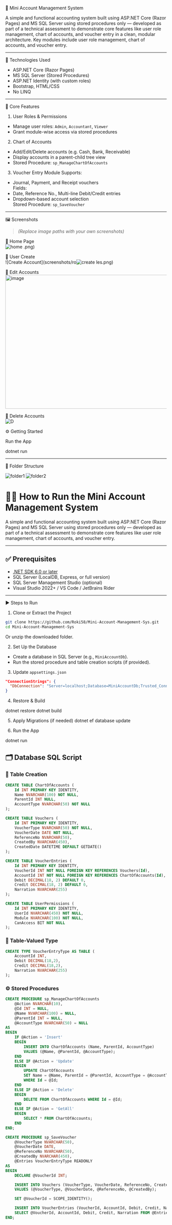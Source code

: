  🧾 Mini Account Management System

A simple and functional accounting system built using ASP.NET Core (Razor Pages) and MS SQL Server using stored procedures only — developed as part of a technical assessment to demonstrate core features like user role management, chart of accounts, and voucher entry in a clean, modular architecture. Key modules include user role management, chart of accounts, and voucher entry.

---

🚀 Technologies Used

- ASP.NET Core (Razor Pages)
- MS SQL Server (Stored Procedures)
- ASP.NET Identity (with custom roles)
- Bootstrap, HTML/CSS
- No LINQ

---

🔐 Core Features

 1. User Roles & Permissions
- Manage user roles: `Admin`, `Accountant`, `Viewer`
- Grant module-wise access via stored procedures

 2. Chart of Accounts
- Add/Edit/Delete accounts (e.g. Cash, Bank, Receivable)
- Display accounts in a parent-child tree view
- Stored Procedure: `sp_ManageChartOfAccounts`

 3. Voucher Entry Module
Supports:
- Journal, Payment, and Receipt vouchers  
Fields:
- Date, Reference No., Multi-line Debit/Credit entries  
- Dropdown-based account selection  
Stored Procedure: `sp_SaveVoucher`


---

🖼️ Screenshots

> *(Replace image paths with your own screenshots)*

 🔐 Home Page  
![home](https://github.com/user-attachments/assets/98c92dad-264e-4a4d-b9c7-78f5cf8dcee9)
.png)



👥 User Create  
![Create Account](screenshots/ro![create](https://github.com/user-attachments/assets/b1232dea-8aac-475d-9e11-f12f50405ab6)
les.png)

 📘 Edit Accounts  
<img width="686" height="417" alt="image" src="https://github.com/user-attachments/assets/c3fbef3d-b461-4111-a9c0-3c3be520d462" />


 🧾 Delete Accounts  
![D](https://github.com/user-attachments/assets/f6ba7824-05b9-47b9-a13d-5455f1df4a51)

⚙️ Getting Started

Run the App

dotnet run

---
📂 Folder Structure

![folder1](https://github.com/user-attachments/assets/9cee4d50-1eb8-4871-83b2-d82a109bb1bd)
![folder2](https://github.com/user-attachments/assets/3bf81322-7448-4e94-b761-28cac8acf103)

# 🏃‍♂️ How to Run the Mini Account Management System

A simple and functional accounting system built using ASP.NET Core (Razor Pages) and MS SQL Server using stored procedures only — developed as part of a technical assessment to demonstrate core features like user role management, chart of accounts, and voucher entry.

---

## ✅ Prerequisites

- [.NET SDK 6.0 or later](https://dotnet.microsoft.com/en-us/download)
- SQL Server (LocalDB, Express, or full version)
- SQL Server Management Studio (optional)
- Visual Studio 2022+ / VS Code / JetBrains Rider

---

 ▶️ Steps to Run

 1. Clone or Extract the Project
```bash
git clone https://github.com/Roki58/Mini-Account-Management-Sys.git
cd Mini-Account-Management-Sys
```
Or unzip the downloaded folder.

 2. Set Up the Database

- Create a database in SQL Server (e.g., `MiniAccountDb`).
- Run the stored procedure and table creation scripts (if provided).

 3. Update `appsettings.json`
```json
"ConnectionStrings": {
  "DbConnection": "Server=localhost;Database=MiniAccountDb;Trusted_Connection=True;"
}
```

 4. Restore & Build

dotnet restore
dotnet build


 5. Apply Migrations (if needed)
dotnet ef database update


 6. Run the App

dotnet run

## 🗂️ Database SQL Script

### 📄 Table Creation

```sql
CREATE TABLE ChartOfAccounts (
    Id INT PRIMARY KEY IDENTITY,
    Name NVARCHAR(100) NOT NULL,
    ParentId INT NULL,
    AccountType NVARCHAR(50) NOT NULL
);

CREATE TABLE Vouchers (
    Id INT PRIMARY KEY IDENTITY,
    VoucherType NVARCHAR(50) NOT NULL,
    VoucherDate DATE NOT NULL,
    ReferenceNo NVARCHAR(50),
    CreatedBy NVARCHAR(450),
    CreatedDate DATETIME DEFAULT GETDATE()
);

CREATE TABLE VoucherEntries (
    Id INT PRIMARY KEY IDENTITY,
    VoucherId INT NOT NULL FOREIGN KEY REFERENCES Vouchers(Id),
    AccountId INT NOT NULL FOREIGN KEY REFERENCES ChartOfAccounts(Id),
    Debit DECIMAL(18, 2) DEFAULT 0,
    Credit DECIMAL(18, 2) DEFAULT 0,
    Narration NVARCHAR(255)
);

CREATE TABLE UserPermissions (
    Id INT PRIMARY KEY IDENTITY,
    UserId NVARCHAR(450) NOT NULL,
    Module NVARCHAR(100) NOT NULL,
    CanAccess BIT NOT NULL
);
```

### 📄 Table-Valued Type

```sql
CREATE TYPE VoucherEntryType AS TABLE (
    AccountId INT,
    Debit DECIMAL(18,2),
    Credit DECIMAL(18,2),
    Narration NVARCHAR(255)
);
```

### ⚙️ Stored Procedures

```sql
CREATE PROCEDURE sp_ManageChartOfAccounts
    @Action NVARCHAR(10),
    @Id INT = NULL,
    @Name NVARCHAR(100) = NULL,
    @ParentId INT = NULL,
    @AccountType NVARCHAR(50) = NULL
AS
BEGIN
    IF @Action = 'Insert'
    BEGIN
        INSERT INTO ChartOfAccounts (Name, ParentId, AccountType)
        VALUES (@Name, @ParentId, @AccountType);
    END
    ELSE IF @Action = 'Update'
    BEGIN
        UPDATE ChartOfAccounts
        SET Name = @Name, ParentId = @ParentId, AccountType = @AccountType
        WHERE Id = @Id;
    END
    ELSE IF @Action = 'Delete'
    BEGIN
        DELETE FROM ChartOfAccounts WHERE Id = @Id;
    END
    ELSE IF @Action = 'GetAll'
    BEGIN
        SELECT * FROM ChartOfAccounts;
    END
END;
```

```sql
CREATE PROCEDURE sp_SaveVoucher
    @VoucherType NVARCHAR(50),
    @VoucherDate DATE,
    @ReferenceNo NVARCHAR(50),
    @CreatedBy NVARCHAR(450),
    @Entries VoucherEntryType READONLY
AS
BEGIN
    DECLARE @VoucherId INT;

    INSERT INTO Vouchers (VoucherType, VoucherDate, ReferenceNo, CreatedBy)
    VALUES (@VoucherType, @VoucherDate, @ReferenceNo, @CreatedBy);

    SET @VoucherId = SCOPE_IDENTITY();

    INSERT INTO VoucherEntries (VoucherId, AccountId, Debit, Credit, Narration)
    SELECT @VoucherId, AccountId, Debit, Credit, Narration FROM @Entries;
END;
```








